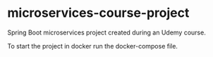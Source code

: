 # microservices-course-project
Spring Boot microservices project created during an Udemy course.

To start the project in docker run the docker-compose file.

